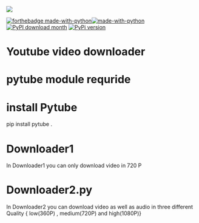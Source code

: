 [![](https://camo.githubusercontent.com/c96ba33a0453c8a2b81f1082f5821a9366fa7fdbe94acfd18ac64314a0a4392d/68747470733a2f2f6173736574732e6e69636b666963616e6f2e636f6d2f67682d7079747562652e6d696e2e737667)](https://pytube.io/en/latest/)

[![forthebadge made-with-python](http://ForTheBadge.com/images/badges/made-with-python.svg)](https://www.python.org/)[![made-with-python](https://img.shields.io/badge/Made%20with-Python-1f425f.svg)](https://www.python.org/)[![PyPI download month](https://img.shields.io/pypi/dm/ansicolortags.svg)](https://pypi.org/project/pytube/) [![PyPi version](https://badgen.net/pypi/v/pip/)](https://pypi.org/project/pytube/)
# Youtube video downloader
# pytube module requride 
# install Pytube 
pip install pytube .
# Downloader1
In Downloader1 you can only download video in 720 P
# Downloader2.py
In Downloader2 you can download video as well as audio in three different Quality { low(360P) , medium(720P) and high(1080P)}
